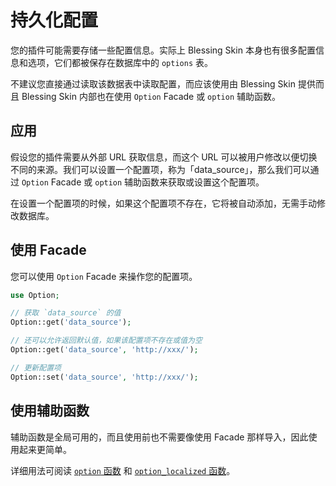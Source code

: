 # 持久化配置

您的插件可能需要存储一些配置信息。实际上 Blessing Skin 本身也有很多配置信息和选项，它们都被保存在数据库中的 `options` 表。

不建议您直接通过读取该数据表中读取配置，而应该使用由 Blessing Skin 提供而且 Blessing Skin 内部也在使用 `Option` Facade 或 `option` 辅助函数。

## 应用

假设您的插件需要从外部 URL 获取信息，而这个 URL 可以被用户修改以便切换不同的来源。我们可以设置一个配置项，称为「data_source」，那么我们可以通过 `Option` Facade 或 `option` 辅助函数来获取或设置这个配置项。

在设置一个配置项的时候，如果这个配置项不存在，它将被自动添加，无需手动修改数据库。

## 使用 Facade

您可以使用 `Option` Facade 来操作您的配置项。

```php
use Option;

// 获取 `data_source` 的值
Option::get('data_source');

// 还可以允许返回默认值，如果该配置项不存在或值为空
Option::get('data_source', 'http://xxx/');

// 更新配置项
Option::set('data_source', 'http://xxx/');
```

## 使用辅助函数

辅助函数是全局可用的，而且使用前也不需要像使用 Facade 那样导入，因此使用起来更简单。

详细用法可阅读 [`option` 函数](helpers.md#option) 和 [`option_localized` 函数](helpers.md#option-localized)。
